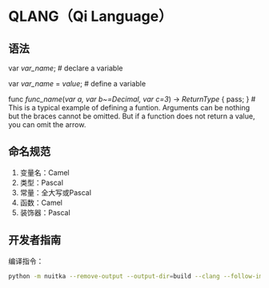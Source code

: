 # QLANG（Qi Language）

## 语法

var *var_name*;  # declare a variable

var *var_name* = *value*;  # define a variable

func *func_name*(*var a, var b~=Decimal, var c=3*) -> *ReturnType* { pass; }  # This is a typical example of defining a funtion. Arguments can be nothing but the braces cannot be omitted. But if a function does not return a value, you can omit the arrow.

## 命名规范

1. 变量名：Camel
2. 类型：Pascal
3. 常量：全大写或Pascal
4. 函数：Camel
5. 装饰器：Pascal

## 开发者指南

编译指令：

```bash
python -m nuitka --remove-output --output-dir=build --clang --follow-imports --show-progress --show-scons .\sakura.py
```

